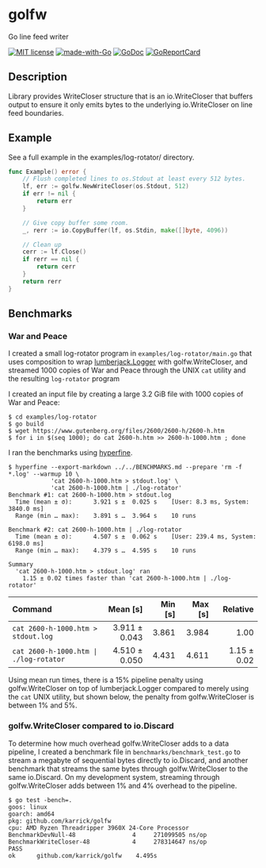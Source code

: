 # golfw

Go line feed writer

[![MIT license](https://img.shields.io/badge/License-MIT-blue.svg)](https://lbesson.mit-license.org/)
[![made-with-Go](https://img.shields.io/badge/Made%20with-Go-1f425f.svg)](http://golang.org)
[![GoDoc](https://godoc.org/github.com/karrick/golfw?status.svg)](https://godoc.org/github.com/karrick/golfw)
[![GoReportCard](https://goreportcard.com/badge/github.com/karrick/golfw)](https://goreportcard.com/report/github.com/karrick/golfw)

## Description

Library provides WriteCloser structure that is an io.WriteCloser that
buffers output to ensure it only emits bytes to the underlying
io.WriteCloser on line feed boundaries.

## Example

See a full example in the examples/log-rotator/ directory.

```Go
func Example() error {
    // Flush completed lines to os.Stdout at least every 512 bytes.
    lf, err := golfw.NewWriteCloser(os.Stdout, 512)
    if err != nil {
        return err
    }

    // Give copy buffer some room.
    _, rerr := io.CopyBuffer(lf, os.Stdin, make([]byte, 4096))

    // Clean up
    cerr := lf.Close()
    if rerr == nil {
        return cerr
    }
    return rerr
}
```

## Benchmarks

### War and Peace

I created a small log-rotator program in
`examples/log-rotator/main.go` that uses composition to wrap
[lumberjack.Logger](github.com/natefinch/lumberjack) with
golfw.WriteCloser, and streamed 1000 copies of War and Peace through
the UNIX `cat` utility and the resulting `log-rotator` program

I created an input file by creating a large 3.2 GiB file with 1000
copies of War and Peace:

```
$ cd examples/log-rotator
$ go build
$ wget https://www.gutenberg.org/files/2600/2600-h/2600-h.htm
$ for i in $(seq 1000); do cat 2600-h.htm >> 2600-h-1000.htm ; done
```

I ran the benchmarks using
[hyperfine](https://github.com/sharkdp/hyperfine).

```
$ hyperfine --export-markdown ../../BENCHMARKS.md --prepare 'rm -f *.log' --warmup 10 \
            'cat 2600-h-1000.htm > stdout.log' \
            'cat 2600-h-1000.htm | ./log-rotator'
Benchmark #1: cat 2600-h-1000.htm > stdout.log
  Time (mean ± σ):      3.921 s ±  0.025 s    [User: 8.3 ms, System: 3840.0 ms]
  Range (min … max):    3.891 s …  3.964 s    10 runs

Benchmark #2: cat 2600-h-1000.htm | ./log-rotator
  Time (mean ± σ):      4.507 s ±  0.062 s    [User: 239.4 ms, System: 6198.0 ms]
  Range (min … max):    4.379 s …  4.595 s    10 runs

Summary
  'cat 2600-h-1000.htm > stdout.log' ran
    1.15 ± 0.02 times faster than 'cat 2600-h-1000.htm | ./log-rotator'
```

| Command | Mean [s] | Min [s] | Max [s] | Relative |
|:---|---:|---:|---:|---:|
| `cat 2600-h-1000.htm > stdout.log` | 3.911 ± 0.043 | 3.861 | 3.984 | 1.00 |
| `cat 2600-h-1000.htm \| ./log-rotator` | 4.510 ± 0.050 | 4.431 | 4.611 | 1.15 ± 0.02 |

Using mean run times, there is a 15% pipeline penalty using
golfw.WriteCloser on top of lumberjack.Logger compared to merely using
the `cat` UNIX utility, but shown below, the penalty from
golfw.WriteCloser is between 1% and 5%.

### golfw.WriteCloser compared to io.Discard

To determine how much overhead golfw.WriteCloser adds to a data
pipeline, I created a benchmark file in `benchmarks/benchmark_test.go`
to stream a megabyte of sequential bytes directly to io.Discard, and
another benchmark that streams the same bytes through
golfw.WriteCloser to the same io.Discard. On my development system,
streaming through golfw.WriteCloser adds between 1% and 4% overhead to
the pipeline.

```
$ go test -bench=.
goos: linux
goarch: amd64
pkg: github.com/karrick/golfw
cpu: AMD Ryzen Threadripper 3960X 24-Core Processor 
BenchmarkDevNull-48        	       4	 271099505 ns/op
BenchmarkWriteCloser-48    	       4	 278314647 ns/op
PASS
ok  	github.com/karrick/golfw	4.495s
```
